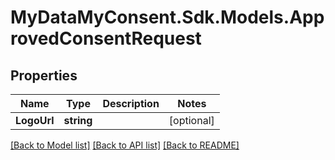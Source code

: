 # MyDataMyConsent.Sdk.Models.ApprovedConsentRequest

## Properties

Name | Type | Description | Notes
------------ | ------------- | ------------- | -------------
**LogoUrl** | **string** |  | [optional] 

[[Back to Model list]](../README.md#documentation-for-models) [[Back to API list]](../README.md#documentation-for-api-endpoints) [[Back to README]](../README.md)

